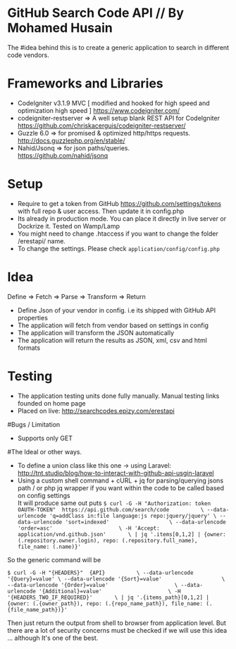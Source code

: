 # GitHub Search Code API // By Mohamed Husain


The #idea behind this is to create a generic application to search in different code vendors.



# Frameworks and Libraries  

- CodeIgniter v3.1.9 MVC [ modified and hooked for high speed and optimization high speed ]
https://www.codeigniter.com/ <br>
- codeigniter-restserver => A well setup blank REST API for CodeIgniter<br>
https://github.com/chriskacerguis/codeigniter-restserver/
- Guzzle 6.0 => for promised & optimized http/https requests.<br>
http://docs.guzzlephp.org/en/stable/<br>
- Nahid/Jsonq => for json paths/queries.<br>
https://github.com/nahid/jsonq<br>
# Setup
- Require to get a token from GitHub https://github.com/settings/tokens with full repo & user access. Then update it in config.php
- Its already in production mode. You can place it directly in live server or Dockrize it. Tested on Wamp/Lamp<br>
- You might need to change .htaccess if you want to change the folder /erestapi/ name.<br>
- To change the settings. Please check `application/config/config.php` <br>

# Idea
Define => Fetch => Parse => Transform => Return <br>

- Define Json of your vendor in config. i.e its shipped with GitHub API properties <br>
- The application will fetch from vendor based on settings in config<br>
- The application will transform the JSON automatically<br>
- The application will return the results as JSON, xml, csv and html formats<br>


# Testing
- The application testing units done fully manually. Manual testing links founded on home page<br>
- Placed on live: http://searchcodes.epizy.com/erestapi


#Bugs / Limitation 
- Supports only GET<br>


#The Ideal or other ways.
- To define a union class like this one -> using Laravel: http://tnt.studio/blog/how-to-interact-with-github-api-usgin-laravel <br>
- Using a custom shell command + cURL + jq for parsing/querying jsons path / or php jq wrapper if you want within the code to be called based on config settings<br>
It will produce same out puts
`$ curl -G -H "Authorization: token OAUTH-TOKEN"  https://api.github.com/search/code          \
     --data-urlencode 'q=addClass in:file language:js repo:jquery/jquery' \
     --data-urlencode 'sort=indexed'                   \
     --data-urlencode 'order=asc'                     \
     -H 'Accept: application/vnd.github.json'       \
     | jq '.items[0,1,2] | {owner: (.repository.owner.login), repo: (.repository.full_name), file_name: (.name)}'`<br>

So the generic command will be <br>

`$ curl -G -H "{HEADERS}"  {API}          \
     --data-urlencode '{Query}=value' \
     --data-urlencode '{Sort}=value'                   \
     --data-urlencode '{Order}=value'                     \
     --data-urlencode '{Additional}=value'                     \
     -H '{HEADERS_TWO_IF_REQUIRED}'       \
     | jq '.{items_path}[0,1,2] | {owner: (.{owner_path}), repo: (.{repo_name_path}), file_name: (.{file_name_path})}'` <br>
     
Then just return the output from shell to browser from application level.
But there are a lot of security concerns must be checked if we will use this idea ... although It's one of the best.
